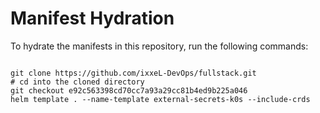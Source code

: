 
# Manifest Hydration

To hydrate the manifests in this repository, run the following commands:

```shell

git clone https://github.com/ixxeL-DevOps/fullstack.git
# cd into the cloned directory
git checkout e92c563398cd70cc7a93a29cc81b4ed9b225a046
helm template . --name-template external-secrets-k0s --include-crds
```